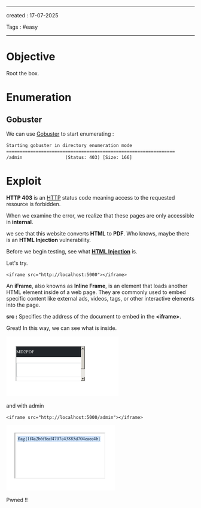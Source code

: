 - - - 
created : 17-07-2025 

Tags : #easy  
- - - 
# Objective

Root the box.

# Enumeration
## Gobuster

We can use [Gobuster](../../3%20-%20Tags/Hacking%20Tools/Gobuster.md) to start enumerating :

```
Starting gobuster in directory enumeration mode
===============================================================
/admin                (Status: 403) [Size: 166]

```

# Exploit

**HTTP 403** is an [HTTP](../../3%20-%20Tags/Hacking%20Concepts/HTTP.md) status code meaning access to the requested resource is forbidden.

When we examine the error, we realize that these pages are only accessible in **internal**. 

we see that this website converts **HTML** to **PDF**. Who knows, maybe there is an **HTML Injection** vulnerability.

Before we begin testing, see what **[HTML Injection](../../3%20-%20Tags/Hacking%20Concepts/HTML%20Injection.md)** is.

Let's try. 

```
<iframe src="http://localhost:5000"></iframe>
```

An **iFrame**, also knowns as **Inline Frame**, is an element that loads another HTML element inside of a web page. They are commonly used to embed specific content like external ads, videos, tags, or other interactive elements into the page.

**src :** Specifies the address of the document to embed in the **&lt;iframe&gt;**.

Great! In this way, we can see what is inside.

<img src="../../2%20-%20Resources/Others/Flameshots/ab648af66c5e1a369be62af9e5e89558.png" alt="ab648af66c5e1a369be62af9e5e89558.png" width="301" height="160">

and with admin

```
<iframe src="http://localhost:5000/admin"></iframe>
```

![31f87642d3c43d4a4a993d7f08a0a74b.png](../../2%20-%20Resources/Others/Flameshots/31f87642d3c43d4a4a993d7f08a0a74b.png)

Pwned !!
